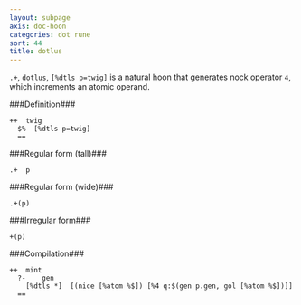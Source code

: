 ```yaml
---
layout: subpage
axis: doc-hoon
categories: dot rune
sort: 44
title: dotlus
---
```




`.+`, `dotlus`, `[%dtls p=twig]` is a natural hoon that generates
nock operator `4`, which increments an atomic operand.

###Definition###

    ++  twig  
      $%  [%dtls p=twig]
      ==

###Regular form (tall)###

    .+  p

###Regular form (wide)###

    .+(p)

###Irregular form###

    +(p)

###Compilation###
   
    ++  mint
      ?-    gen
        [%dtls *]  [(nice [%atom %$]) [%4 q:$(gen p.gen, gol [%atom %$])]]
      ==
